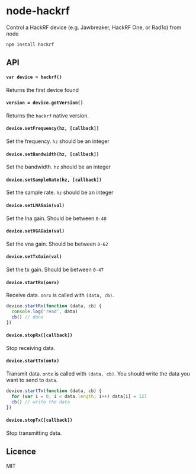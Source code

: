 # node-hackrf

Control a HackRF device (e.g. Jawbreaker, HackRF One, or Rad1o) from node

```
npm install hackrf
```

## API

#### `var device = hackrf()`

Returns the first device found

#### `version = device.getVersion()`

Returns the `hackrf` native version.

#### `device.setFrequency(hz, [callback])`

Set the frequency. `hz` should be an integer

#### `device.setBandwidth(hz, [callback])`

Set the bandwidth. `hz` should be an integer

#### `device.setSampleRate(hz, [callback])`

Set the sample rate. `hz` should be an integer

#### `device.setLNAGain(val)`

Set the lna gain. Should be between `0-40`

#### `device.setVGAGain(val)`

Set the vna gain. Should be between `0-62`

#### `device.setTxGain(val)`

Set the tx gain. Should be between `0-47`

#### `device.startRx(onrx)`

Receive data. `onrx` is called with `(data, cb)`.

``` js
device.startRx(function (data, cb) {
  console.log('read', data)
  cb() // done
})
```

#### `device.stopRx([callback])`

Stop receiving data.

#### `device.startTx(ontx)`

Transmit data. `ontx` is called with `(data, cb)`.
You should write the data you want to send to `data`.

``` js
device.startTx(function (data, cb) {
  for (var i = 0; i < data.length; i++) data[i] = 127
  cb() // write the data
})
```

#### `device.stopTx([callback])`

Stop transmitting data.

## Licence

MIT
